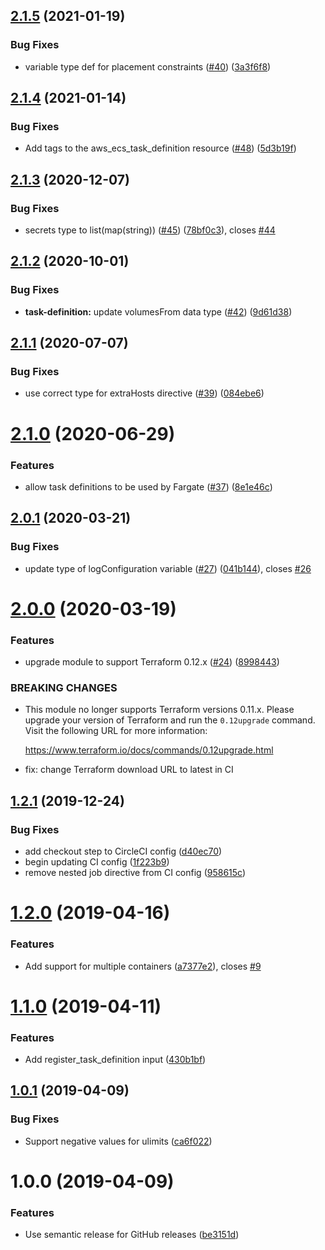## [2.1.5](https://github.com/mongodb/terraform-aws-ecs-task-definition/compare/v2.1.4...v2.1.5) (2021-01-19)


### Bug Fixes

* variable type def for placement constraints ([#40](https://github.com/mongodb/terraform-aws-ecs-task-definition/issues/40)) ([3a3f6f8](https://github.com/mongodb/terraform-aws-ecs-task-definition/commit/3a3f6f8c53e23e6d94675671c706c11f61e8040f))

## [2.1.4](https://github.com/mongodb/terraform-aws-ecs-task-definition/compare/v2.1.3...v2.1.4) (2021-01-14)


### Bug Fixes

* Add tags to the aws_ecs_task_definition resource ([#48](https://github.com/mongodb/terraform-aws-ecs-task-definition/issues/48)) ([5d3b19f](https://github.com/mongodb/terraform-aws-ecs-task-definition/commit/5d3b19f2887cdb2195a3e6c993fa0236fe5b6132))

## [2.1.3](https://github.com/mongodb/terraform-aws-ecs-task-definition/compare/v2.1.2...v2.1.3) (2020-12-07)


### Bug Fixes

* secrets type to list(map(string)) ([#45](https://github.com/mongodb/terraform-aws-ecs-task-definition/issues/45)) ([78bf0c3](https://github.com/mongodb/terraform-aws-ecs-task-definition/commit/78bf0c354c11bc7f7b9f30620ad24497dccfe624)), closes [#44](https://github.com/mongodb/terraform-aws-ecs-task-definition/issues/44)

## [2.1.2](https://github.com/mongodb/terraform-aws-ecs-task-definition/compare/v2.1.1...v2.1.2) (2020-10-01)


### Bug Fixes

* **task-definition:** update volumesFrom data type ([#42](https://github.com/mongodb/terraform-aws-ecs-task-definition/issues/42)) ([9d61d38](https://github.com/mongodb/terraform-aws-ecs-task-definition/commit/9d61d386f2659ea3bea491990c10d951eaab971d))

## [2.1.1](https://github.com/mongodb/terraform-aws-ecs-task-definition/compare/v2.1.0...v2.1.1) (2020-07-07)


### Bug Fixes

* use correct type for extraHosts directive ([#39](https://github.com/mongodb/terraform-aws-ecs-task-definition/issues/39)) ([084ebe6](https://github.com/mongodb/terraform-aws-ecs-task-definition/commit/084ebe60e6b902ea51312cf3833f60122a17959c))

# [2.1.0](https://github.com/mongodb/terraform-aws-ecs-task-definition/compare/v2.0.1...v2.1.0) (2020-06-29)


### Features

* allow task definitions to be used by Fargate ([#37](https://github.com/mongodb/terraform-aws-ecs-task-definition/issues/37)) ([8e1e46c](https://github.com/mongodb/terraform-aws-ecs-task-definition/commit/8e1e46ca235e5fb3113bef6e44622a3f9e2664ee))

## [2.0.1](https://github.com/mongodb/terraform-aws-ecs-task-definition/compare/v2.0.0...v2.0.1) (2020-03-21)


### Bug Fixes

* update type of logConfiguration variable ([#27](https://github.com/mongodb/terraform-aws-ecs-task-definition/issues/27)) ([041b144](https://github.com/mongodb/terraform-aws-ecs-task-definition/commit/041b1445f074dfa3205da1a32d5f91496449f728)), closes [#26](https://github.com/mongodb/terraform-aws-ecs-task-definition/issues/26)

# [2.0.0](https://github.com/mongodb/terraform-aws-ecs-task-definition/compare/v1.2.1...v2.0.0) (2020-03-19)


### Features

* upgrade module to support Terraform 0.12.x ([#24](https://github.com/mongodb/terraform-aws-ecs-task-definition/issues/24)) ([8998443](https://github.com/mongodb/terraform-aws-ecs-task-definition/commit/899844342323285fb5c4cac4f4bc80c9b31dcdc5))


### BREAKING CHANGES

* This module no longer supports Terraform versions 0.11.x. Please upgrade
your version of Terraform and run the `0.12upgrade` command. Visit the
following URL for more information:

    https://www.terraform.io/docs/commands/0.12upgrade.html

* fix: change Terraform download URL to latest in CI

## [1.2.1](https://github.com/mongodb/terraform-aws-ecs-task-definition/compare/v1.2.0...v1.2.1) (2019-12-24)


### Bug Fixes

* add checkout step to CircleCI config ([d40ec70](https://github.com/mongodb/terraform-aws-ecs-task-definition/commit/d40ec709706d7bfafce8c15eaf3f8915af3d424f))
* begin updating CI config ([1f223b9](https://github.com/mongodb/terraform-aws-ecs-task-definition/commit/1f223b93aa62bd76607a4d31a8d55fe5e17d1ca8))
* remove nested job directive from CI config ([958615c](https://github.com/mongodb/terraform-aws-ecs-task-definition/commit/958615c4547f163752560760b2ca3f0477f52e5f))

# [1.2.0](https://github.com/mongodb/terraform-aws-ecs-task-definition/compare/v1.1.0...v1.2.0) (2019-04-16)


### Features

* Add support for multiple containers ([a7377e2](https://github.com/mongodb/terraform-aws-ecs-task-definition/commit/a7377e2)), closes [#9](https://github.com/mongodb/terraform-aws-ecs-task-definition/issues/9)

# [1.1.0](https://github.com/mongodb/terraform-aws-ecs-task-definition/compare/v1.0.1...v1.1.0) (2019-04-11)


### Features

* Add register_task_definition input ([430b1bf](https://github.com/mongodb/terraform-aws-ecs-task-definition/commit/430b1bf))

## [1.0.1](https://github.com/mongodb/terraform-aws-ecs-task-definition/compare/v1.0.0...v1.0.1) (2019-04-09)


### Bug Fixes

* Support negative values for ulimits ([ca6f022](https://github.com/mongodb/terraform-aws-ecs-task-definition/commit/ca6f022))

# 1.0.0 (2019-04-09)


### Features

* Use semantic release for GitHub releases ([be3151d](https://github.com/mongodb/terraform-aws-ecs-task-definition/commit/be3151d))
